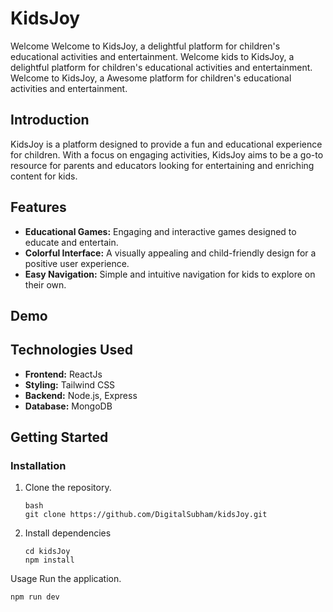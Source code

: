 # KidsJoy
Welcome Welcome to KidsJoy, a delightful platform for children's educational activities and entertainment.
Welcome kids to KidsJoy, a delightful platform for children's educational activities and entertainment.
Welcome to KidsJoy, a Awesome platform for children's educational activities and entertainment.

## Introduction

KidsJoy is a platform designed to provide a fun and educational experience for children. With a focus on engaging activities, KidsJoy aims to be a go-to resource for parents and educators looking for entertaining and enriching content for kids.

## Features

- **Educational Games:** Engaging and interactive games designed to educate and entertain.
- **Colorful Interface:** A visually appealing and child-friendly design for a positive user experience.
- **Easy Navigation:** Simple and intuitive navigation for kids to explore on their own.

## Demo

## Technologies Used

- **Frontend:** ReactJs
- **Styling:** Tailwind CSS
- **Backend:** Node.js, Express
- **Database:** MongoDB

## Getting Started

### Installation

1. Clone the repository.

   ```
   bash
   git clone https://github.com/DigitalSubham/kidsJoy.git
   ```

2. Install dependencies
   ```
   cd kidsJoy
   npm install
   ```

Usage
Run the application.

```
npm run dev
```
